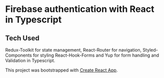 # Firebase authentication with React in Typescript

## Tech Used
 Redux-Toolkit for state management, React-Router for navigation, Styled-Components for styling React-Hook-Forms and Yup for form handling and Validation in Typescript.

This project was bootstrapped with [Create React App](https://github.com/facebook/create-react-app).

